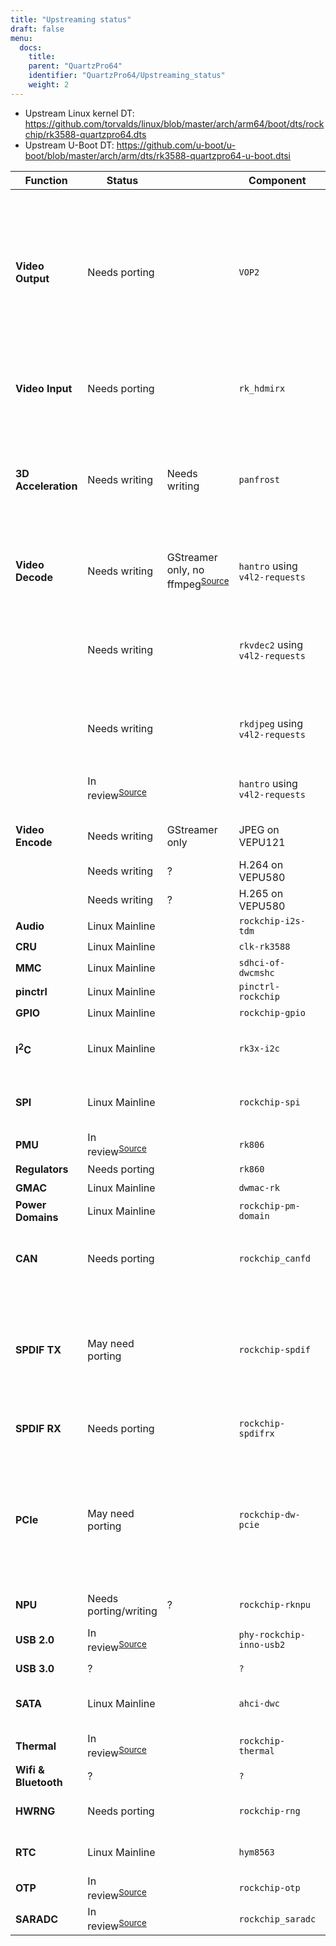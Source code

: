 ```yaml
---
title: "Upstreaming status"
draft: false
menu:
  docs:
    title:
    parent: "QuartzPro64"
    identifier: "QuartzPro64/Upstreaming_status"
    weight: 2
---
```


* Upstream Linux kernel DT: https://github.com/torvalds/linux/blob/master/arch/arm64/boot/dts/rockchip/rk3588-quartzpro64.dts
* Upstream U-Boot DT: https://github.com/u-boot/u-boot/blob/master/arch/arm/dts/rk3588-quartzpro64-u-boot.dtsi

| Function | Status | | Component | Notes |
| --- | --- | --- | --- | --- |
| **Video Output** | Needs porting | | `VOP2` | Collabora said they’ll work on this. The video output IP on the RK3588 should mostly be the same as the one on the RK356x, but the chip specific stuff will need to be integrated into the vop2 driver. |
| **Video Input** | Needs porting | | `rk_hdmirx` | Huge 3600 line driver, but generally seems to be in good condition | 
| **3D Acceleration** | Needs writing | Needs writing | `panfrost` | Collabora said they’ll work on this. New architecture, reportedly needs many changes to the kernel component of Panfrost. |
| **Video Decode** | Needs writing | GStreamer only, no ffmpeg<sup>[Source](https://patchwork.ffmpeg.org/project/ffmpeg/list/?series=2898)</sup> | `hantro` using `v4l2-requests` | VDPU121 handling 1080p60 H.263/MPEG-4, MPEG-1 and MPEG-2 | 
| | Needs writing | | `rkvdec2` using `v4l2-requests` | Nobody is known to be working on this for now. VDPU346 handling 8K60 H.265, H.264, VP9 and AVS | 
| | Needs writing | | `rkdjpeg` using `v4l2-requests` | User:CounterPillow is doing a little work on this. VDPU720 handling JPEG | 
| | In review<sup>[Source](https://patchwork.kernel.org/project/linux-rockchip/list/?series=721724)</sup> | | `hantro` using `v4l2-requests` | Collabora is working on this. VDPU981 handling 4K60 AV1 |
| **Video Encode** | Needs writing | GStreamer only | JPEG on VEPU121 | Driver already exists, only minor changes needed. |
| | Needs writing | ? | H.264 on VEPU580 |  
| | Needs writing | ? | H.265 on VEPU580 |
| **Audio** | Linux Mainline | | `rockchip-i2s-tdm` | As of 6.2<sup>[Source](https://git.kernel.org/pub/scm/linux/kernel/git/torvalds/linux.git/commit/?id=c619bd4268ff9895760dab303b4eb15ed3d0f7e9)</sup> | Linux Mainline | `es8388` CODEC |  |
| **CRU** | Linux Mainline | | `clk-rk3588` | As of 6.2<sup>[Source](https://git.kernel.org/pub/scm/linux/kernel/git/torvalds/linux.git/commit/?id=f1c506d152ff235ad621d3c25d061cb16da67214)</sup> | 
| **MMC** | Linux Mainline | | `sdhci-of-dwcmshc` | As of 5.19<sup>[Source](https://git.kernel.org/pub/scm/linux/kernel/git/torvalds/linux.git/commit/?id=bbbd8872825310b14bc6e04250d2cb5edcd55edb)</sup> | 
| **pinctrl** | Linux Mainline | | `pinctrl-rockchip` | As of 5.19<sup>[Source](https://git.kernel.org/pub/scm/linux/kernel/git/torvalds/linux.git/commit/?id=fdc33eba11c5919199f3d13dc53571cc7bf19d7d)</sup> | 
| **GPIO** | Linux Mainline | | `rockchip-gpio` | As of 6.1<sup>[Source](https://git.kernel.org/pub/scm/linux/kernel/git/torvalds/linux.git/commit/?id=cc165ba48aaf7d792e99d0c7e4b12e9625bc73e3)</sup> | 
| **I<sup>2</sup>C** | Linux Mainline | | `rk3x-i2c` | Should be the same as RK3399, just needs devicetree work |
| **SPI** | Linux Mainline | | `rockchip-spi` | Should be the same as previous SoCs, just needs devicetree work | 
| **PMU** | In review<sup>[Source](https://patchwork.kernel.org/project/linux-rockchip/list/?series=687286)</sup> | | `rk806` | Talks over SPI | 
| **Regulators** | Needs porting| | `rk860` | Talks over I<sup>2</sup>C | 
| **GMAC** | Linux Mainline | | `dwmac-rk` | As of 6.1<sup>[Source](https://git.kernel.org/pub/scm/linux/kernel/git/torvalds/linux.git/commit/?id=2f2b60a0ec2826e5a2b2a1ddf68994a868dccbc1)</sup> |
| **Power Domains** | Linux Mainline | | `rockchip-pm-domain` | As of 6.1<sup>[Source](https://git.kernel.org/pub/scm/linux/kernel/git/torvalds/linux.git/commit/?id=6541b424ce1dda616d3946e839f015c984df7a99)</sup> |
| **CAN** | Needs porting | | `rockchip_canfd` | Not broken out on the QuartzPro64, so we probably won’t be the ones porting it | 
| **SPDIF TX** | May need porting | | `rockchip-spdif` | Genuinely just needs the compatible string added, I think, otherwise we’re all good. Not broken out on QuartzPro64 dev board | 
| **SPDIF RX** | Needs porting | | `rockchip-spdifrx` | Not broken out on QuartzPro64 dev board | 
| **PCIe** | May need porting | | `rockchip-dw-pcie` | Downstream driver and upstream are quite different, look into how much work actually needs doing. Seems to be the same controller as rk3568 so maybe none? | 
| **NPU** | Needs porting/writing | ? | `rockchip-rknpu` | |
| **USB 2.0** | In review<sup>[Source](https://patchwork.kernel.org/project/linux-rockchip/list/?series=749871)</sup> | | `phy-rockchip-inno-usb2` | Might have more factors than just the PHY |
| **USB 3.0** | ? | | `?` | |
| **SATA** | Linux Mainline | | `ahci-dwc` | Just needs the compatible added to the bindings, done [here](https://patchwork.kernel.org/project/linux-rockchip/list/?series=749876) | Thermal | In review<sup>[Source](https://patchwork.kernel.org/project/linux-rockchip/list/?series=687619)</sup> |
| **Thermal** | In review<sup>[Source](https://patchwork.kernel.org/project/linux-rockchip/list/?series=687619)</sup> | | `rockchip-thermal` |  |
| **Wifi & Bluetooth** | ? | | `?` | |
| **HWRNG** | Needs porting | | `rockchip-rng` | The code & DT work is easy to port & working |
| **RTC** | Linux Mainline | | `hym8563` | Should only need DT work (see [here](https://patchwork.kernel.org/project/linux-rockchip/list/?series=736799) for an example) | 
| **OTP** | In review<sup>[Source](https://patchwork.kernel.org/project/linux-rockchip/list/?series=744118)</sup> | | `rockchip-otp` | | 
| **SARADC** | In review<sup>[Source](https://patchwork.kernel.org/project/linux-rockchip/list/?series=748188)</sup> | | `rockchip_saradc` | |
